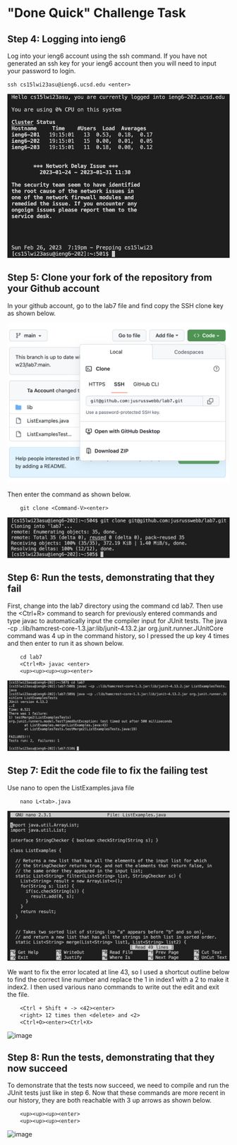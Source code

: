 # "Done Quick" Challenge Task

## Step 4: Logging into ieng6

Log into your ieng6 account using the ssh command. If you have not generated an ssh key for your ieng6 account then you will need to input your password to login.

    ssh cs15lwi23asu@ieng6.ucsd.edu <enter>

![Image](loggedIn.png)


## Step 5: Clone your fork of the repository from your Github account

In your github account, go to the lab7 file and find copy the SSH clone key as shown below.

![Image](cloneURL.png)

Then enter the command as shown below. 

        git clone <Command-V><enter>
        
![Image](cloned.png)

## Step 6: Run the tests, demonstrating that they fail

First, change into the lab7 directory using the command cd lab7. Then use the <Ctrl+R> command to search for previously entered commands and type javac to automatically input the compiler input for JUnit tests. The java -cp .:lib/hamcrest-core-1.3.jar:lib/junit-4.13.2.jar org.junit.runner.JUnitCore command was 4 up in the command history, so I pressed the up key 4 times and then enter to run it as shown below. 

        cd lab7
        <Ctrl+R> javac <enter>
        <up><up><up><up><enter>

![Image](testFail.png)

## Step 7: Edit the code file to fix the failing test

Use nano to open the ListExamples.java file

        nano L<tab>.java

![Image](nanoFile.png)

We want to fix the error located at line 43, so I used a shortcut outline below to find the correct line number and replace the 1 in index1 with a 2 to make it index2. I then used various nano commands to write out the edit and exit the file.

        <Ctrl + Shift + -> <42><enter> 
        <right> 12 times then <delete> and <2> 
        <Ctrl+O><enter><Ctrl+X> 
        
 <img width="759" alt="image" src="https://user-images.githubusercontent.com/122849382/221726141-c3626cb8-cb8a-4d62-bfd3-f2fa6fba4e9e.png">
 
## Step 8: Run the tests, demonstrating that they now succeed

To demonstrate that the tests now succeed, we need to compile and run the JUnit tests just like in step 6. Now that these commands are more recent in our history, they are both reachable with 3 up arrows as shown below. 
    
        <up><up><up><enter> 
        <up><up><up><enter> 

<img width="804" alt="image" src="https://user-images.githubusercontent.com/122849382/221726477-5ea96e96-c4b4-4c70-a91d-0d9ca038e0c1.png">



        


